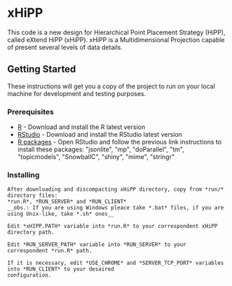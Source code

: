 # xHiPP

This code is a new design for Hierarchical Point Placement Strategy (HiPP), called
eXtend HiPP (xHiPP). xHiPP is a Multidimensional Projection capable of present several levels
of data details.

## Getting Started

These instructions will get you a copy of the project to run on your local machine for development and testing purposes. 

### Prerequisites

* [R](https://www.r-project.org/) - Download and install the R latest version
* [RStudio](https://www.rstudio.com/products/rstudio/download/) - Download and install the RStudio latest version
* [R packages](https://www.r-bloggers.com/installing-r-packages/) - Open RStudio and follow the previous link instructions to install these packages:  "jsonlite", "mp", "doParallel", "tm", "topicmodels", "SnowballC", "shiny", "mime", "stringr"

### Installing

```
After downloading and discompacting xHiPP directory, copy from *run/* directory files: 
*run.R*, *RUN_SERVER* and *RUN_CLIENT*
__obs.: If you are using Windows pleace take *.bat* files, if you are using Unix-like, take *.sh* ones__
```

```
Edit *xHIPP.PATH* variable into *run.R* to your correspondent xHiPP directory path. 
```
```
Edit *RUN_SERVER_PATH* variable into *RUN_SERVER* to your correspondent *run.R* path.
```

```
If it is necessary, edit *USE_CHROME* and *SERVER_TCP_PORT* variables into *RUN_CLIENT* to your desaired 
configuration.
```


